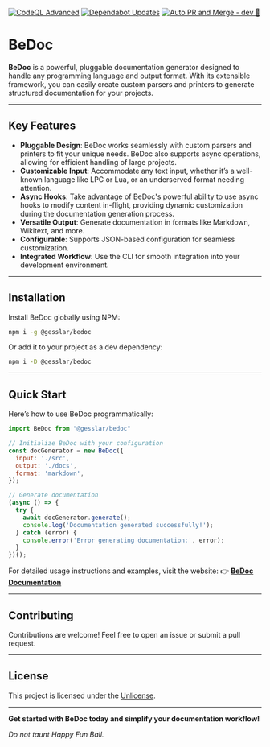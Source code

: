 [![CodeQL Advanced](https://github.com/gesslar/BeDoc/actions/workflows/codeql.yml/badge.svg)](https://github.com/gesslar/BeDoc/actions/workflows/codeql.yml)
[![Dependabot Updates](https://github.com/gesslar/BeDoc/actions/workflows/dependabot/dependabot-updates/badge.svg)](https://github.com/gesslar/BeDoc/actions/workflows/dependabot/dependabot-updates)
[![Auto PR and Merge - dev 🤗](https://github.com/gesslar/BeDoc/actions/workflows/autopr-dev.yml/badge.svg?branch=dev)](https://github.com/gesslar/BeDoc/actions/workflows/autopr-dev.yml)

# BeDoc

**BeDoc** is a powerful, pluggable documentation generator designed to handle
any programming language and output format. With its extensible framework, you
can easily create custom parsers and printers to generate structured
documentation for your projects.

---

## Key Features

- **Pluggable Design**: BeDoc works seamlessly with custom parsers and printers
  to fit your unique needs. BeDoc also supports async operations, allowing for
  efficient handling of large projects.
- **Customizable Input**: Accommodate any text input, whether it’s a well-known
  language like LPC or Lua, or an underserved format needing attention.
- **Async Hooks**: Take advantage of BeDoc's powerful ability to use async
  hooks to modify content in-flight, providing dynamic customization during the
  documentation generation process.
- **Versatile Output**: Generate documentation in formats like Markdown,
  Wikitext, and more.
- **Configurable**: Supports JSON-based configuration for seamless
  customization.
- **Integrated Workflow**: Use the CLI for smooth integration into your
  development environment.

---

## Installation

Install BeDoc globally using NPM:

```bash
npm i -g @gesslar/bedoc
```

Or add it to your project as a dev dependency:

```bash
npm i -D @gesslar/bedoc
```

---

## Quick Start

Here’s how to use BeDoc programmatically:

```javascript
import BeDoc from "@gesslar/bedoc"

// Initialize BeDoc with your configuration
const docGenerator = new BeDoc({
  input: './src',
  output: './docs',
  format: 'markdown',
});

// Generate documentation
(async () => {
  try {
    await docGenerator.generate();
    console.log('Documentation generated successfully!');
  } catch (error) {
    console.error('Error generating documentation:', error);
  }
})();
```

For detailed usage instructions and examples, visit the website:
👉 **[BeDoc Documentation](https://bedoc.gesslar.dev/)**

---

## Contributing

Contributions are welcome! Feel free to open an issue or submit a pull request.

---

## License

This project is licensed under the [Unlicense](./LICENSE).

---

**Get started with BeDoc today and simplify your documentation workflow!**

_Do not taunt Happy Fun Ball._
